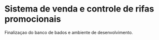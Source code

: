 # Sistema de venda e controle de rifas promocionais

Finalizaçao do banco de bados e ambiente de desenvolvimento.
